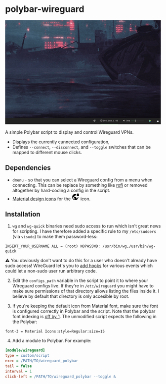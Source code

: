 # polybar-wireguard

![demo](./demo.gif)

A simple Polybar script to display and control Wireguard VPNs.

* Displays the currently cunnected configuration,
* Defines `--connect`, `--disconnect`, and `--toggle` switches that can be mapped to different mouse clicks.

## Dependencies

* `dmenu` - so that you can select a Wireguard config from a menu when connecting. This can be replace by something like [rofi](https://github.com/davatorium/rofi) or removed altogether by hard-coding a config in the script.
* [Material design icons](https://github.com/google/material-design-icons/releases) for the ![image](./vpn_lock_icon.png) icon.

## Installation

1. `wg` and `wg-quick` binaries need sudo access to run which isn't great news for scripting. I have therefore added a specific rule to my `/etc/sudoers` (via `visudo`) to make them password-less:

```
INSERT_YOUR_USERNAME ALL = (root) NOPASSWD: /usr/bin/wg,/usr/bin/wg-quick
```

⚠️ You obviously don't want to do this for a user who doesn't already have sudo access! WireGuard let's you to [add hooks](https://github.com/pirate/wireguard-docs#postup) for various events which could let a non-sudo user run arbitrary code.

2. Edit the `configs_path` variable in the script to point it to where your Wireguard configs live. If they're in `/etc/wireguard` you might have to make sure permissions of that directory allows listing the files inside it. I believe by default that directory is only accesible by root.

3. If you're keeping the default icon from Material font, make sure the font is configured correctly in Polybar and the script. Note that the polybar font indexing is [off by 1](https://github.com/polybar/polybar/wiki/Fonts#fonts). The unmodified script expects the following in the Polybar:

```
font-3 = Material Icons:style=Regular:size=15
```

4. Add a module to Polybar. For example:


```ini
[module/wireguard]
type = custom/script
exec = /PATH/TO/wireguard_polybar
tail = false
interval = 1
click-left = /PATH/TO/wireguard_polybar --toggle &
```
